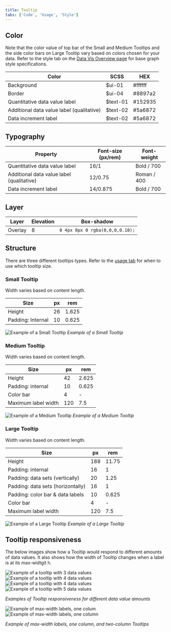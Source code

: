 ```yaml
---
title: Tooltip
tabs: ['Code', 'Usage', 'Style']
---
```


## Color

Note that the color value of top bar of the Small and Medium Tooltips and the
side color bars on Large Tooltip vary based on colors chosen for your data.
Refer to the style tab on the
[Data Vis Overview page](/data-visualization/overview/colors) for base graph
style specifications.

| Color                                     | SCSS      | HEX     |
| ----------------------------------------- | --------- | ------- |
| Background                                | \$ui-01   | #ffffff |
| Border                                    | \$ui-04   | #8897a2 |
| Quantitative data value label             | \$text-01 | #152935 |
| Additional data value label (qualitative) | \$text-02 | #5a6872 |
| Data increment label                      | \$text-02 | #5a6872 |

## Typography

| Property                                  | Font-size (px/rem) | Font-weight |
| ----------------------------------------- | ------------------ | ----------- |
| Quantitative data value label             | 16/1               | Bold / 700  |
| Additional data value label (qualitative) | 12/0.75            | Roman / 400 |
| Data increment label                      | 14/0.875           | Bold / 700  |

## Layer

| Layer   | Elevation | Box-shadow                      |
| ------- | --------- | ------------------------------- |
| Overlay | 8         | `0 4px 8px 0 rgba(0,0,0,0.10);` |

## Structure

There are three different tooltips types. Refer to the
[usage tab](/data-visualization/tooltip/usage) for when to use which tooltip
size.

### Small Tooltip

Width varies based on content length.

| Size              | px  | rem   |
| ----------------- | --- | ----- |
| Height            | 26  | 1.625 |
| Padding: Internal | 10  | 0.625 |

![Example of a Small Tooltip](images/style-tooltip-1.png) _Example of a Small
Tooltip_

### Medium Tooltip

Width varies based on content length.

| Size                | px  | rem   |
| ------------------- | --- | ----- |
| Height              | 42  | 2.625 |
| Padding: internal   | 10  | 0.625 |
| Color bar           | 4   | -     |
| Maximum label width | 120 | 7.5   |

![Example of a Medium Tooltip](images/style-tooltip-2.png) _Example of a Medium
Tooltip_

### Large Tooltip

Width varies based on content length.

| Size                              | px  | rem   |
| --------------------------------- | --- | ----- |
| Height                            | 188 | 11.75 |
| Padding: internal                 | 16  | 1     |
| Padding: data sets (vertically)   | 20  | 1.25  |
| Padding: data sets (horizontally) | 16  | 1     |
| Padding: color bar & data labels  | 10  | 0.625 |
| Color bar                         | 4   | -     |
| Maximum label width               | 120 | 7.5   |

![Example of a Large Tooltip](images/images/style-tooltip-3.png) _Example of a
Large Tooltip_

## Tooltip responsiveness

The below images show how a Tooltip would respond to different amounts of data
values. It also shows how the width of Tooltip changes when a label is at its
max-widtgit h.

<grid-wrapper>
<div class="image-grid">
  <div>
   <img src="images/style-tooltip-4.png" alt="Example of a tooltip with 3 data values"/>
  </div>
  <div>
    <img src="images/style-tooltip-5.png" alt="Example of a tooltip with 4 data values"/>
  </div>
  <div>
    <img src="images/style-tooltip-6.png" alt="Example of a tooltip with 4 data values"/>
  </div>
  <div>
    <img src="images/style-tooltip-3.png" alt="Example of a tooltip with 5 data values"/>
  </div>
</div>
</grid-wrapper>

_Examples of Tooltip responsiveness for different data value amounts_

<grid-wrapper>
<div class="image-grid">
  <div>
    <img src="images/style-tooltip-7.png" alt="Example of max-width labels, one colum"/>
  </div>
  <div>
    <img src="images/style-tooltip-8.png" alt="Example of max-width labels, one column"/>
  </div>
</div>
</grid-wrapper>

_Example of max-width labels, one column, and two-column Tooltips_
